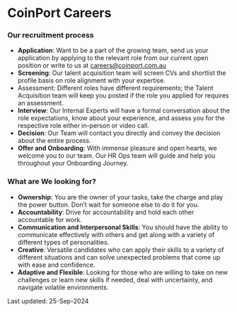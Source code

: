 # CoinPort Careers

### Our recruitment process

*   **Application**: Want to be a part of the growing team, send us your application by applying to the relevant role from our current open position or write to us at [careers@coinport.com.au](mailto:careers@zebpay.comm)
*   **Screening**: Our talent acquisition team will screen CVs and shortlist the profile basis on role alignment with your expertise.
*   Assessment: Different roles have different requirements; the Talent Acquisition team will keep you posted if the role you applied for requires an assessment.
*   **Interview**: Our Internal Experts will have a formal conversation about the role expectations, know about your experience, and assess you for the respective role either in-person or video call.
*   **Decision**: Our Team will contact you directly and convey the decision about the entire process.
*   **Offer and Onboarding**: With immense pleasure and open hearts, we welcome you to our team. Our HR Ops team will guide and help you throughout your Onboarding Journey.

### What are We looking for?

*   **Ownership**: You are the owner of your tasks, take the charge and play the power button. Don’t wait for someone else to do it for you.
*   **Accountability**: Drive for accountability and hold each other accountable for work.
*   **Communication and Interpersonal Skills**: You should have the ability to communicate effectively with others and get along with a variety of different types of personalities.
*   **Creative**: Versatile candidates who can apply their skills to a variety of different situations and can solve unexpected problems that come up with ease and confidence.
*   **Adaptive and Flexible**: Looking for those who are willing to take on new challenges or learn new skills if needed, deal with uncertainty, and navigate volatile environments.

Last updated: 25-Sep-2024
